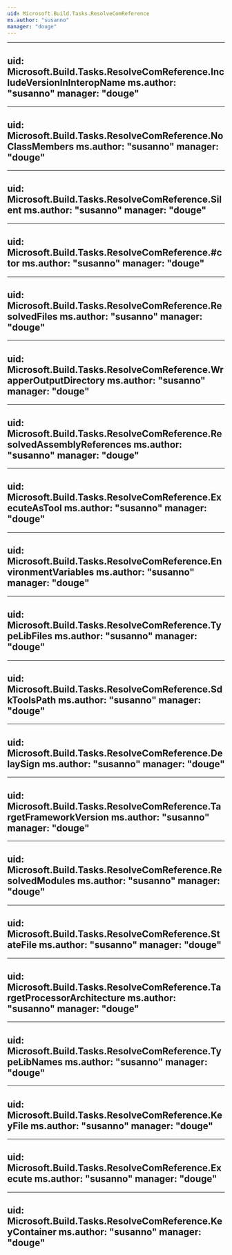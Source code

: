 ```yaml
---
uid: Microsoft.Build.Tasks.ResolveComReference
ms.author: "susanno"
manager: "douge"
---
```


---
uid: Microsoft.Build.Tasks.ResolveComReference.IncludeVersionInInteropName
ms.author: "susanno"
manager: "douge"
---

---
uid: Microsoft.Build.Tasks.ResolveComReference.NoClassMembers
ms.author: "susanno"
manager: "douge"
---

---
uid: Microsoft.Build.Tasks.ResolveComReference.Silent
ms.author: "susanno"
manager: "douge"
---

---
uid: Microsoft.Build.Tasks.ResolveComReference.#ctor
ms.author: "susanno"
manager: "douge"
---

---
uid: Microsoft.Build.Tasks.ResolveComReference.ResolvedFiles
ms.author: "susanno"
manager: "douge"
---

---
uid: Microsoft.Build.Tasks.ResolveComReference.WrapperOutputDirectory
ms.author: "susanno"
manager: "douge"
---

---
uid: Microsoft.Build.Tasks.ResolveComReference.ResolvedAssemblyReferences
ms.author: "susanno"
manager: "douge"
---

---
uid: Microsoft.Build.Tasks.ResolveComReference.ExecuteAsTool
ms.author: "susanno"
manager: "douge"
---

---
uid: Microsoft.Build.Tasks.ResolveComReference.EnvironmentVariables
ms.author: "susanno"
manager: "douge"
---

---
uid: Microsoft.Build.Tasks.ResolveComReference.TypeLibFiles
ms.author: "susanno"
manager: "douge"
---

---
uid: Microsoft.Build.Tasks.ResolveComReference.SdkToolsPath
ms.author: "susanno"
manager: "douge"
---

---
uid: Microsoft.Build.Tasks.ResolveComReference.DelaySign
ms.author: "susanno"
manager: "douge"
---

---
uid: Microsoft.Build.Tasks.ResolveComReference.TargetFrameworkVersion
ms.author: "susanno"
manager: "douge"
---

---
uid: Microsoft.Build.Tasks.ResolveComReference.ResolvedModules
ms.author: "susanno"
manager: "douge"
---

---
uid: Microsoft.Build.Tasks.ResolveComReference.StateFile
ms.author: "susanno"
manager: "douge"
---

---
uid: Microsoft.Build.Tasks.ResolveComReference.TargetProcessorArchitecture
ms.author: "susanno"
manager: "douge"
---

---
uid: Microsoft.Build.Tasks.ResolveComReference.TypeLibNames
ms.author: "susanno"
manager: "douge"
---

---
uid: Microsoft.Build.Tasks.ResolveComReference.KeyFile
ms.author: "susanno"
manager: "douge"
---

---
uid: Microsoft.Build.Tasks.ResolveComReference.Execute
ms.author: "susanno"
manager: "douge"
---

---
uid: Microsoft.Build.Tasks.ResolveComReference.KeyContainer
ms.author: "susanno"
manager: "douge"
---

